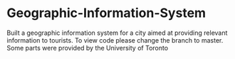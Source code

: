 # Geographic-Information-System
Built a geographic information system for a city aimed at providing relevant information to tourists.
To view code please change the branch to master.
Some parts were provided by the University of Toronto
